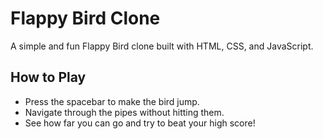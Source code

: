 # Flappy Bird Clone

A simple and fun Flappy Bird clone built with HTML, CSS, and JavaScript.

## How to Play

- Press the spacebar to make the bird jump.
- Navigate through the pipes without hitting them.
- See how far you can go and try to beat your high score!




